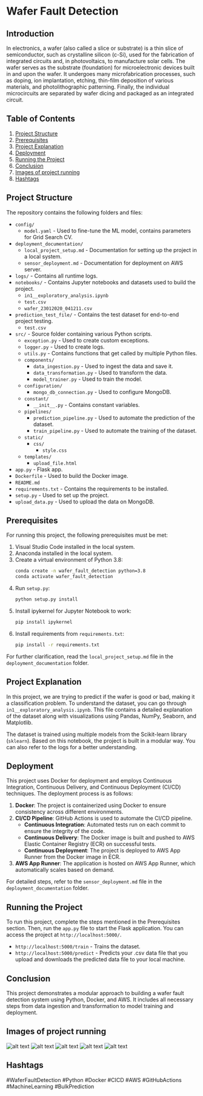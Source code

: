 # Wafer Fault Detection

## Introduction

In electronics, a wafer (also called a slice or substrate) is a thin slice of semiconductor, such as crystalline silicon (c-Si), used for the fabrication of integrated circuits and, in photovoltaics, to manufacture solar cells. The wafer serves as the substrate (foundation) for microelectronic devices built in and upon the wafer. It undergoes many microfabrication processes, such as doping, ion implantation, etching, thin-film deposition of various materials, and photolithographic patterning. Finally, the individual microcircuits are separated by wafer dicing and packaged as an integrated circuit.

## Table of Contents
1. [Project Structure](#project-structure)
2. [Prerequisites](#prerequisites)
3. [Project Explanation](#project-explanation)
4. [Deployment](#deployment)
5. [Running the Project](#running-the-project)
6. [Conclusion](#conclusion)
7. [Images of project running](#images-of-project-running)
8. [Hashtags](#hashtags)

## Project Structure

The repository contains the following folders and files:

- `config/`
  - `model.yaml` - Used to fine-tune the ML model, contains parameters for Grid Search CV.
- `deployment_documentation/`
  - `local_project_setup.md` - Documentation for setting up the project in a local system.
  - `sensor_deployment.md` - Documentation for deployment on AWS server.
- `logs/` - Contains all runtime logs.
- `notebooks/` - Contains Jupyter notebooks and datasets used to build the project.
  - `in1__exploratory_analysis.ipynb`
  - `test.csv`
  - `wafer_23012020_041211.csv`
- `prediction_test_file/` - Contains the test dataset for end-to-end project testing.
  - `test.csv`
- `src/` - Source folder containing various Python scripts.
  - `exception.py` - Used to create custom exceptions.
  - `logger.py` - Used to create logs.
  - `utils.py` - Contains functions that get called by multiple Python files.
  - `components/`
    - `data_ingestion.py` - Used to ingest the data and save it.
    - `data_transformation.py` - Used to transform the data.
    - `model_trainer.py` - Used to train the model.
  - `configuration/`
    - `mongo_db_connection.py` - Used to configure MongoDB.
  - `constant/`
    - `__init__.py` - Contains constant variables.
  - `pipelines/`
    - `prediction_pipeline.py` - Used to automate the prediction of the dataset.
    - `train_pipeline.py` - Used to automate the training of the dataset.
  - `static/`
    - `css/`
      - `style.css`
  - `templates/`
    - `upload_file.html`
- `app.py` - Flask app.
- `Dockerfile` - Used to build the Docker image.
- `README.md`
- `requirements.txt` - Contains the requirements to be installed.
- `setup.py` - Used to set up the project.
- `upload_data.py` - Used to upload the data on MongoDB.

## Prerequisites

For running this project, the following prerequisites must be met:

1. Visual Studio Code installed in the local system.
2. Anaconda installed in the local system.
3. Create a virtual environment of Python 3.8:
   ```bash
   conda create -n wafer_fault_detection python=3.8
   conda activate wafer_fault_detection
   ```
4. Run `setup.py`:
   ```bash
   python setup.py install
   ```
5. Install ipykernel for Jupyter Notebook to work:
   ```bash
   pip install ipykernel
   ```
6. Install requirements from `requirements.txt`:
   ```bash
   pip install -r requirements.txt

For further clarification, read the `local_project_setup.md` file in the `deployment_documentation` folder.

## Project Explanation

In this project, we are trying to predict if the wafer is good or bad, making it a classification problem. To understand the dataset, you can go through `in1__exploratory_analysis.ipynb`. This file contains a detailed explanation of the dataset along with visualizations using Pandas, NumPy, Seaborn, and Matplotlib.

The dataset is trained using multiple models from the Scikit-learn library (`sklearn`). Based on this notebook, the project is built in a modular way. You can also refer to the logs for a better understanding.

## Deployment

This project uses Docker for deployment and employs Continuous Integration, Continuous Delivery, and Continuous Deployment (CI/CD) techniques. The deployment process is as follows:

1. **Docker**: The project is containerized using Docker to ensure consistency across different environments.
2. **CI/CD Pipeline**: GitHub Actions is used to automate the CI/CD pipeline.
    - **Continuous Integration**: Automated tests run on each commit to ensure the integrity of the code.
    - **Continuous Delivery**: The Docker image is built and pushed to AWS Elastic Container Registry (ECR) on successful tests.
    - **Continuous Deployment**: The project is deployed to AWS App Runner from the Docker image in ECR.
3. **AWS App Runner**: The application is hosted on AWS App Runner, which automatically scales based on demand.

For detailed steps, refer to the `sensor_deployment.md` file in the `deployment_documentation` folder.

## Running the Project

To run this project, complete the steps mentioned in the Prerequisites section. Then, run the `app.py` file to start the Flask application. You can access the project at `http://localhost:5000/`.

 - `http://localhost:5000/train` - Trains the dataset.
 - `http://localhost:5000/predict` - Predicts your .csv data file that you upload and downloads the predicted
     data file to your local machine.

## Conclusion

This project demonstrates a modular approach to building a wafer fault detection system using Python, Docker, and AWS. It includes all necessary steps from data ingestion and transformation to model training and deployment.

## Images of project running
![alt text](home_page.jpg)
![alt text](<training page.jpg>)
![alt text](<Prediction file.jpg>)
![alt text](<predicted file downloaded.jpg>)
![alt text](Train_dataset_saved_in_mongodb_atlas.jpg)

## Hashtags

#WaferFaultDetection #Python #Docker #CICD #AWS #GitHubActions #MachineLearning #BulkPrediction